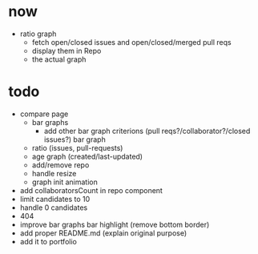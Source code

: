 # now

- ratio graph
  - fetch open/closed issues and open/closed/merged pull reqs
  - display them in Repo
  - the actual graph

# todo

- compare page
  - bar graphs
    - add other bar graph criterions (pull reqs?/collaborator?/closed issues?) bar graph
  - ratio (issues, pull-requests)
  - age graph (created/last-updated)
  - add/remove repo
  - handle resize
  - graph init animation
- add collaboratorsCount in repo component
- limit candidates to 10
- handle 0 candidates
- 404
- improve bar graphs bar highlight (remove bottom border)
- add proper README.md (explain original purpose)
- add it to portfolio
